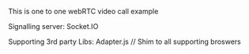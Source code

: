 This is one to one webRTC video call example

Signalling server:
Socket.IO

Supporting 3rd party Libs:
Adapter.js // Shim to all supporting broswers
